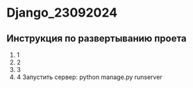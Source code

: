 # Django_23092024

## Инструкция по развертыванию проета

1. 1
2. 2
3. 3
4. 4 Запустить сервер: python manage.py runserver